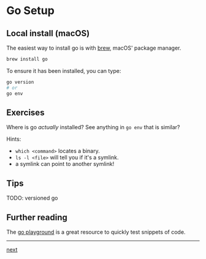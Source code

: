 # Go Setup

## Local install (macOS)

The easiest way to install go is with [brew](https://brew.sh), macOS' package manager.

```bash
brew install go
```

To ensure it has been installed, you can type:
```bash
go version
# or
go env
```

## Exercises

Where is go _actually_ installed? See anything in `go env` that is similar?

Hints:
- `which <command>` locates a binary.
- `ls -l <file>` will tell you if it's a symlink.
- a symlink can point to another symlink!

## Tips
TODO: versioned go

## Further reading

The [go playground](https://play.golang.org/) is a great resource to quickly test snippets of code.

---

[next](1.2.md)